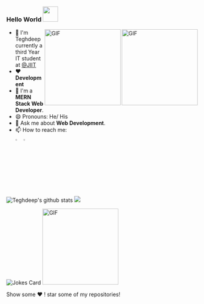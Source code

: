 ### Hello World  <img src="https://media.giphy.com/media/l1J9uTjO4mqy36gqQ/giphy.gif" width="40px">

<img align="right" alt="GIF" height="200px" src="https://media.giphy.com/media/USV0ym3bVWQJJmNu3N/giphy.gif" />
<img align="right" alt="GIF" height="200px" src="https://media.giphy.com/media/du3J3cXyzhj75IOgvA/giphy.gif" />

- :school: I'm Teghdeep currently a third Year IT student at <a href="http://www.jiit.ac.in/">@JIIT  </a>
- ❤️ **Development**
- 🤟 I'm a **MERN Stack Web Developer**.
- 😄 Pronouns: He/ His
- 🤔 Ask me about **Web Development**.
- 📫 How to reach me: 
  [<br><img src="https://img.icons8.com/color/48/000000/linkedin.png" width="3.5%"/>](https://www.linkedin.com/in/teghdeep-kapoor-8ab2961aa/)
  <a href="mailto:teghdeep@gmail.com"> <img src="https://img.icons8.com/fluent/48/000000/gmail.png" width="3.5%"/> </a>

![Teghdeep's github stats](https://github-readme-stats.vercel.app/api?username=teghdeep&show_icons=true&theme=dark&count_private=true)
<img src='https://github-readme-stats.vercel.app/api/top-langs/?username=teghdeep&theme=dark&hide_langs_below=4&layout=compact'/>  

![Jokes Card](https://readme-jokes.vercel.app/api) 
<img alt="GIF" height="200px" src="https://media.giphy.com/media/FPbnShq1h1IS5FQyPD/giphy.gif" />


Show some ❤️ ! star some of my repositories!
